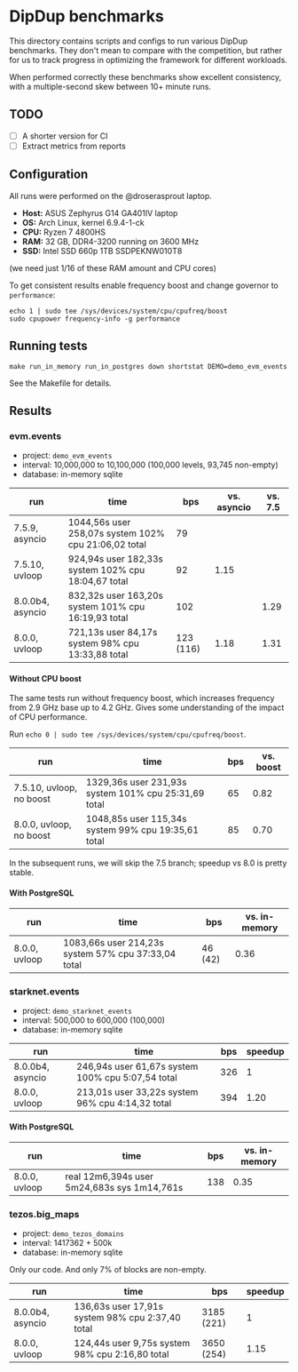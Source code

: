 # DipDup benchmarks

This directory contains scripts and configs to run various DipDup benchmarks. They don't mean to compare with the competition, but rather for us to track progress in optimizing the framework for different workloads.

When performed correctly these benchmarks show excellent consistency, with a multiple-second skew between 10+ minute runs.

## TODO

- [ ] A shorter version for CI
- [ ] Extract metrics from reports

## Configuration

All runs were performed on the @droserasprout laptop.

- **Host:** ASUS Zephyrus G14 GA401IV laptop
- **OS:** Arch Linux, kernel 6.9.4-1-ck
- **CPU:** Ryzen 7 4800HS
- **RAM:** 32 GB, DDR4-3200 running on 3600 MHz
- **SSD:** Intel SSD 660p 1TB SSDPEKNW010T8

(we need just 1/16 of these RAM amount and CPU cores)

To get consistent results enable frequency boost and change governor to `performance`:

```shell
echo 1 | sudo tee /sys/devices/system/cpu/cpufreq/boost
sudo cpupower frequency-info -g performance
```

## Running tests

```shell
make run_in_memory run_in_postgres down shortstat DEMO=demo_evm_events
```

See the Makefile for details.

## Results

### evm.events

- project: `demo_evm_events`
- interval: 10,000,000 to 10,100,000 (100,000 levels, 93,745 non-empty)
- database: in-memory sqlite

| run              | time                                                 | bps       | vs. asyncio | vs. 7.5 |
| ---------------- | ---------------------------------------------------- | --------- | ----------- | ------- |
| 7.5.9, asyncio   | 1044,56s user 258,07s system 102% cpu 21:06,02 total | 79        |             |         |
| 7.5.10, uvloop   | 924,94s user 182,33s system 102% cpu 18:04,67 total  | 92        | 1.15        |         |
| 8.0.0b4, asyncio | 832,32s user 163,20s system 101% cpu 16:19,93 total  | 102       |             | 1.29    |
| 8.0.0, uvloop    | 721,13s user 84,17s system 98% cpu 13:33,88 total    | 123 (116) | 1.18        | 1.31    |

#### Without CPU boost

The same tests run without frequency boost, which increases frequency from 2.9 GHz base up to 4.2 GHz. Gives some understanding of the impact of CPU performance.

Run `echo 0 | sudo tee /sys/devices/system/cpu/cpufreq/boost`.

| run                      | time                                                 | bps | vs. boost |
| ------------------------ | ---------------------------------------------------- | --- | --------- |
| 7.5.10, uvloop, no boost | 1329,36s user 231,93s system 101% cpu 25:31,69 total | 65  | 0.82      |
| 8.0.0, uvloop, no boost  | 1048,85s user 115,34s system 99% cpu 19:35,61 total  | 85  | 0.70      |

In the subsequent runs, we will skip the 7.5 branch; speedup vs 8.0 is pretty stable.

#### With PostgreSQL

| run           | time                                                | bps     | vs. in-memory |
| ------------- | --------------------------------------------------- | ------- | ------------- |
| 8.0.0, uvloop | 1083,66s user 214,23s system 57% cpu 37:33,04 total | 46 (42) | 0.36          |

### starknet.events

- project: `demo_starknet_events`
- interval: 500,000 to 600,000 (100,000)
- database: in-memory sqlite

| run              | time                                              | bps | speedup |
| ---------------- | ------------------------------------------------- | --- | ------- |
| 8.0.0b4, asyncio | 246,94s user 61,67s system 100% cpu 5:07,54 total | 326 | 1       |
| 8.0.0, uvloop    | 213,01s user 33,22s system 96% cpu 4:14,32 total  | 394 | 1.20    |

#### With PostgreSQL

| run           | time                                        | bps | vs. in-memory |
| ------------- | ------------------------------------------- | --- | ------------- |
| 8.0.0, uvloop | real 12m6,394s user 5m24,683s sys 1m14,761s | 138 | 0.35          |

### tezos.big_maps

- project: `demo_tezos_domains`
- interval:  1417362 + 500k
- database: in-memory sqlite

Only our code. And only 7% of blocks are non-empty.

| run              | time                                             | bps        | speedup |
| ---------------- | ------------------------------------------------ | ---------- | ------- |
| 8.0.0b4, asyncio | 136,63s user 17,91s system 98% cpu 2:37,40 total | 3185 (221) | 1       |
| 8.0.0, uvloop    | 124,44s user 9,75s system 98% cpu 2:16,80 total  | 3650 (254) | 1.15    |

